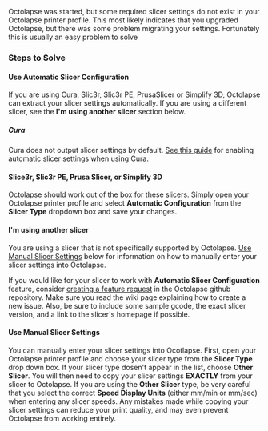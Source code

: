 Octolapse was started, but some required slicer settings do not exist in your Octolapse printer profile.  This most likely indicates that you upgraded Octolapse, but there was some problem migrating your settings.  Fortunately this is usually an easy problem to solve

### Steps to Solve

#### Use Automatic Slicer Configuration
If you are using Cura, Slic3r, Slic3r PE, PrusaSlicer or Simplify 3D, Octolapse can extract your slicer settings automatically.  If you are using a different slicer, see the **I'm using another slicer** section below.

##### Cura
Cura does not output slicer settings by default.  <a href="https://github.com/FormerLurker/Octolapse/wiki/Automatic-Slicer-Settings#install-the-cura-settings-script" title="View the cura automatic slicer settings guide in a new window" target="_blank">See this guide</a> for enabling automatic slicer settings when using Cura.

#### Slice3r, Slic3r PE, Prusa Slicer, or Simplify 3D
Octolapse should work out of the box for these slicers.  Simply open your Octolapse printer profile and select **Automatic Configuration** from the **Slicer Type** dropdown box and save your changes.

#### I'm using another slicer
You are using a slicer that is not specifically supported by Octolapse.  [Use Manual Slicer Settings](#use-manual-slicer-settings) below for information on how to manually enter your slicer settings into Octolapse.

If you would like for your slicer to work with **Automatic Slicer Configuration** feature, consider  <a href="https://github.com/FormerLurker/Octolapse/wiki/Request-a-New-Feature" title="Request a Feature" target="_blank">creating a feature request</a> in the Octolapse github repository.  Make sure you read the wiki page explaining how to create a new issue.  Also, be sure to include some sample gcode, the exact slicer version, and a link to the slicer's homepage if possible.

#### Use Manual Slicer Settings
You can manually enter your slicer settings into Ocotlapse.  First, open your Octolapse printer profile and choose your slicer type from the **Slicer Type** drop down box.  If your slicer type dosen't appear in the list, choose **Other Slicer**.  You will then need to copy your slicer settings **EXACTLY** from your slicer to Octolapse.  If you are using the **Other Slicer** type, be very careful that you select the correct **Speed Display Units** (either mm/min or mm/sec) when entering any slicer speeds.  Any mistakes made while copying your slicer settings can reduce your print quality, and may even prevent Octolapse from working entirely.
